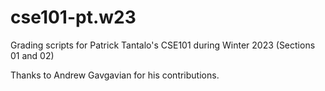 # cse101-pt.w23

Grading scripts for Patrick Tantalo's CSE101 during Winter 2023 (Sections 01 and 02)

Thanks to Andrew Gavgavian for his contributions.
